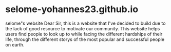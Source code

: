 # selome-yohannes23.github.io
 selome"s website
Dear Sir, this is a website that I've decided to build due to the lack of good  resource to motivate our community. 
This website helps users find people to look up to while facing the different hardships of their life, 
through the different storys of the most popular and successful people on earth.
